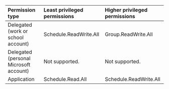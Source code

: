 |Permission type|Least privileged permissions|Higher privileged permissions|
|:---|:---|:---|
|Delegated (work or school account)|Schedule.ReadWrite.All|Group.ReadWrite.All|
|Delegated (personal Microsoft account)|Not supported.|Not supported.|
|Application|Schedule.Read.All|Schedule.ReadWrite.All|